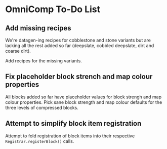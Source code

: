 # OmniComp To-Do List

## Add missing recipes

We're datagen-ing recipes for cobblestone and stone variants but are lacking
all the rest added so far (deepslate, cobbled deepslate, dirt and coarse dirt).

Add recipes for the missing variants.

## Fix placeholder block strench and map colour properties

All blocks added so far have placeholder values for block strengh and map colour
properties.  Pick sane block strength and map colour defaults for the three levels
of compressed blocks.

## Attempt to simplify block item registration

Attempt to fold registration of block items into their respective
`Registrar.registerBlock()` calls.

<!--
vim: ts=2 sw=2 et fdm=marker :
-->
